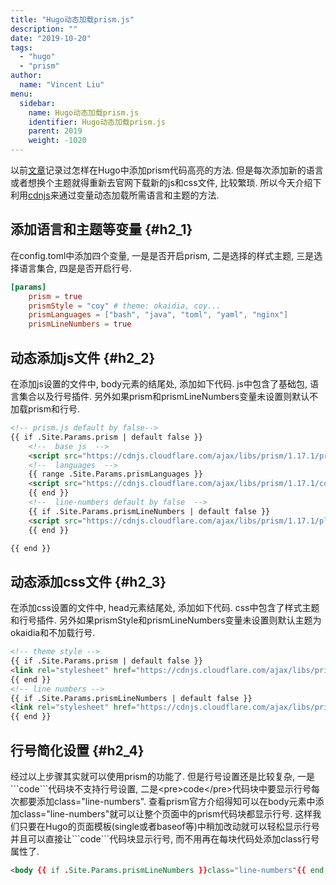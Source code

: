 ```yaml
---
title: "Hugo动态加载prism.js"
description: ""
date: "2019-10-20"
tags:
  - "hugo"
  - "prism"
author:
  name: "Vincent Liu"
menu:
  sidebar:
    name: Hugo动态加载prism.js
    identifier: Hugo动态加载prism.js
    parent: 2019
    weight: -1020
---
```


以前[文章](https://www.ariesme.com/post/2019/add_prism_for_hugo)记录过怎样在Hugo中添加prism代码高亮的方法. 但是每次添加新的语言或者想换个主题就得重新去官网下载新的js和css文件, 比较繁琐. 所以今天介绍下利用[cdnjs](https://cdnjs.com/)来通过变量动态加载所需语言和主题的方法.
<!--more-->

## 添加语言和主题等变量 {#h2_1}
在config.toml中添加四个变量, 一是是否开启prism, 二是选择的样式主题, 三是选择语言集合, 四是是否开启行号.

```toml
[params]
    prism = true
    prismStyle = "coy" # theme: okaidia, coy...
    prismLanguages = ["bash", "java", "toml", "yaml", "nginx"]
    prismLineNumbers = true
```

## 动态添加js文件 {#h2_2}
在添加js设置的文件中, body元素的结尾处, 添加如下代码. js中包含了基础包, 语言集合以及行号插件. 另外如果prism和prismLineNumbers变量未设置则默认不加载prism和行号.

```html
<!-- prism.js default by false-->
{{ if .Site.Params.prism | default false }}
    <!--  base js  -->
    <script src="https://cdnjs.cloudflare.com/ajax/libs/prism/1.17.1/prism.min.js"></script>
    <!--  languages  -->
    {{ range .Site.Params.prismLanguages }}
    <script src="https://cdnjs.cloudflare.com/ajax/libs/prism/1.17.1/components/prism-{{ . }}.min.js"></script>
    {{ end }}
    <!--  line-numbers default by false  -->
    {{ if .Site.Params.prismLineNumbers | default false }}
    <script src="https://cdnjs.cloudflare.com/ajax/libs/prism/1.17.1/plugins/line-numbers/prism-line-numbers.min.js"></script>
    {{ end }}

{{ end }}
```

## 动态添加css文件 {#h2_3}
在添加css设置的文件中, head元素结尾处, 添加如下代码. css中包含了样式主题和行号插件. 另外如果prismStyle和prismLineNumbers变量未设置则默认主题为okaidia和不加载行号.

```html
<!-- theme style -->
{{ if .Site.Params.prism | default false }}
<link rel="stylesheet" href="https://cdnjs.cloudflare.com/ajax/libs/prism/1.17.1/themes/prism-{{ .Site.Params.prismStyle | default "okaidia" }}.min.css">
{{ end }}
<!-- line numbers -->
{{ if .Site.Params.prismLineNumbers | default false }}
<link rel="stylesheet" href="https://cdnjs.cloudflare.com/ajax/libs/prism/1.17.1/plugins/line-numbers/prism-line-numbers.min.css">
{{ end }}
```

## 行号简化设置 {#h2_4}
经过以上步骤其实就可以使用prism的功能了. 但是行号设置还是比较复杂, 一是\`\`\`code\`\`\`代码块不支持行号设置, 二是\<pre\>code\</pre\>代码块中要显示行号每次都要添加class="line-numbers". 查看prism官方介绍得知可以在body元素中添加class="line-numbers"就可以让整个页面中的prism代码块都显示行号. 这样我们只要在Hugo的页面模板(single或者baseof等)中稍加改动就可以轻松显示行号并且可以直接让\`\`\`code\`\`\`代码块显示行号, 而不用再在每块代码处添加class行号属性了.

```html
<body {{ if .Site.Params.prismLineNumbers }}class="line-numbers"{{ end }}>
```

